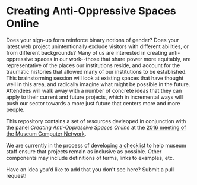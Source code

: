 # Creating Anti-Oppressive Spaces Online

Does your sign-up form reinforce binary notions of gender? Does your latest web project unintentionally exclude visitors with different abilities, or from different backgrounds? Many of us are interested in creating anti-oppressive spaces in our work--those that share power more equitably, are representative of the places our institutions reside, and account for the traumatic histories that allowed many of our institutions to be established. This brainstorming session will look at existing spaces that have thought well in this area, and radically imagine what might be possible in the future. Attendees will walk away with a number of concrete ideas that they can apply to their current and future projects, which in incremental ways will push our sector towards a more just future that centers more and more people.

This repository contains a set of resources devleoped in conjunction with the panel _Creating Anti-Oppressive Spaces Online_ at the [2016 meeting of the Museum Computer Network](http://conference.mcn.edu/2016/index.cfm).

We are currently in the process of developing [a checklist](https://github.com/inclusive-museums/anti-oppressive-spaces/blob/master/checklist.md) to help museum staff ensure that projects remain as inclusive as possible. Other components may include definitions of terms, links to examples, etc.

Have an idea you'd like to add that you don't see here? Submit a pull request!
